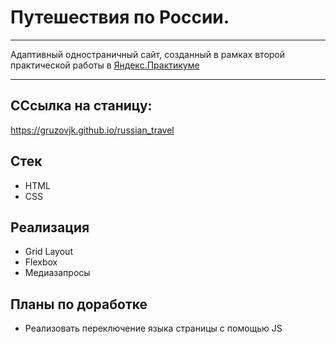 # Путешествия по России.

---

Адаптивный одностраничный сайт, созданный в рамках второй практической работы в [Яндекс.Практикуме](https://practicum.yandex.ru/)

---

## ССсылка на станицу:

https://gruzovjk.github.io/russian_travel

## Стек

- HTML
- CSS

## Реализация

- Grid Layout
- Flexbox
- Медиазапросы

## Планы по доработке

- Реализовать переключение языка страницы с помощью JS
